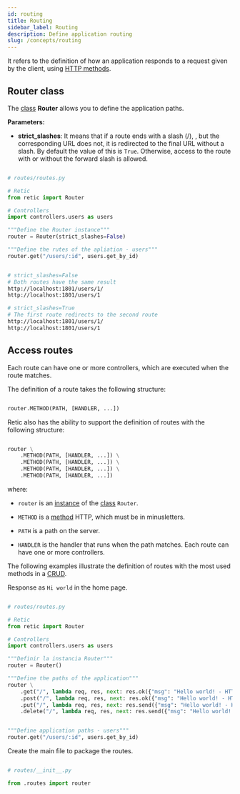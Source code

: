 ```yaml
---
id: routing
title: Routing
sidebar_label: Routing
description: Define application routing
slug: /concepts/routing
---
```



It refers to the definition of how an application responds to a request given by the client, using [HTTP methods](https://developer.mozilla.org/docs/Web/HTTP/Methods).

## Router class

The [class](https://retic.land/manual/glossary/#class "Glossary of Terms") **Router** allows you to define the application paths.

**Parameters:**

- **strict_slashes**: It means that if a route ends with a slash (/), , but the corresponding URL does not, it is redirected to the final URL without a slash. By default the value of this is `True`. Otherwise, access to the route with or without the forward slash is allowed.

```python

# routes/routes.py

# Retic
from retic import Router

# Controllers
import controllers.users as users

"""Define the Router instance"""
router = Router(strict_slashes=False)

"""Define the rutes of the apliation - users"""
router.get("/users/:id", users.get_by_id)

```

```bash

# strict_slashes=False
# Both routes have the same result
http://localhost:1801/users/1/
http://localhost:1801/users/1

# strict_slashes=True
# The first route redirects to the second route
http://localhost:1801/users/1/
http://localhost:1801/users/1

```

## Access routes

Each route can have one or more controllers, which are executed when the route matches.

The definition of a route takes the following structure:

```python

router.METHOD(PATH, [HANDLER, ...])

```
Retic also has the ability to support the definition of routes with the following structure:

```python

router \
    .METHOD(PATH, [HANDLER, ...]) \
    .METHOD(PATH, [HANDLER, ...]) \
    .METHOD(PATH, [HANDLER, ...]) \
    .METHOD(PATH, [HANDLER, ...])

```

where:

- `router` is an [instance](https://retic.land/manual/glossary/#instance "Glossary of Terms") of the [class](https://retic.land/manual/glossary/#class "Glossary of Terms") `Router`.

- `METHOD` is a [method](https://retic.land/manual/glossary/#method "Glossary of Terms") HTTP, which must be in minusletters.

- `PATH` is a path on the server.

- `HANDLER` is the handler that runs when the path matches. Each route can have one or more controllers.

The following examples illustrate the definition of routes with the most used methods in a [CRUD](https://es.wikipedia.org/wiki/CRUD).

Response as `Hi world` in the home page.

```python

# routes/routes.py

# Retic
from retic import Router

# Controllers
import controllers.users as users

"""Definir la instancia Router"""
router = Router()

"""Define the paths of the application"""
router \
    .get("/", lambda req, res, next: res.ok({"msg": "Hello world! - HTTP GET"})) \
    .post("/", lambda req, res, next: res.ok({"msg": "Hello world! - HTTP POST"})) \
    .put("/", lambda req, res, next: res.send({"msg": "Hello world! - HTTP PUT"})) \
    .delete("/", lambda req, res, next: res.send({"msg": "Hello world! - HTTP DELETE"}))


"""Define application paths - users"""
router.get("/users/:id", users.get_by_id)

```

Create the main file to package the routes.

```python

# routes/__init__.py

from .routes import router

```

